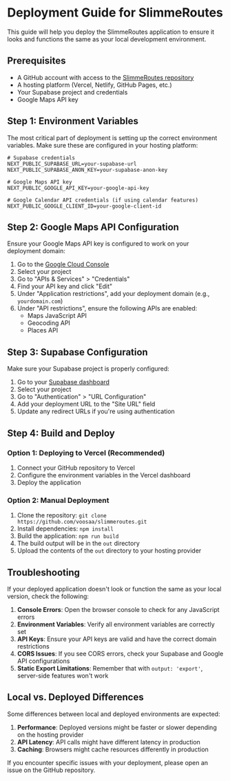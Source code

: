 # Deployment Guide for SlimmeRoutes

This guide will help you deploy the SlimmeRoutes application to ensure it looks and functions the same as your local development environment.

## Prerequisites

- A GitHub account with access to the [SlimmeRoutes repository](https://github.com/voosaa/slimmeroutes)
- A hosting platform (Vercel, Netlify, GitHub Pages, etc.)
- Your Supabase project and credentials
- Google Maps API key

## Step 1: Environment Variables

The most critical part of deployment is setting up the correct environment variables. Make sure these are configured in your hosting platform:

```
# Supabase credentials
NEXT_PUBLIC_SUPABASE_URL=your-supabase-url
NEXT_PUBLIC_SUPABASE_ANON_KEY=your-supabase-anon-key

# Google Maps API key
NEXT_PUBLIC_GOOGLE_API_KEY=your-google-api-key

# Google Calendar API credentials (if using calendar features)
NEXT_PUBLIC_GOOGLE_CLIENT_ID=your-google-client-id
```

## Step 2: Google Maps API Configuration

Ensure your Google Maps API key is configured to work on your deployment domain:

1. Go to the [Google Cloud Console](https://console.cloud.google.com/)
2. Select your project
3. Go to "APIs & Services" > "Credentials"
4. Find your API key and click "Edit"
5. Under "Application restrictions", add your deployment domain (e.g., `yourdomain.com`)
6. Under "API restrictions", ensure the following APIs are enabled:
   - Maps JavaScript API
   - Geocoding API
   - Places API

## Step 3: Supabase Configuration

Make sure your Supabase project is properly configured:

1. Go to your [Supabase dashboard](https://app.supabase.io/)
2. Select your project
3. Go to "Authentication" > "URL Configuration"
4. Add your deployment URL to the "Site URL" field
5. Update any redirect URLs if you're using authentication

## Step 4: Build and Deploy

### Option 1: Deploying to Vercel (Recommended)

1. Connect your GitHub repository to Vercel
2. Configure the environment variables in the Vercel dashboard
3. Deploy the application

### Option 2: Manual Deployment

1. Clone the repository: `git clone https://github.com/voosaa/slimmeroutes.git`
2. Install dependencies: `npm install`
3. Build the application: `npm run build`
4. The build output will be in the `out` directory
5. Upload the contents of the `out` directory to your hosting provider

## Troubleshooting

If your deployed application doesn't look or function the same as your local version, check the following:

1. **Console Errors**: Open the browser console to check for any JavaScript errors
2. **Environment Variables**: Verify all environment variables are correctly set
3. **API Keys**: Ensure your API keys are valid and have the correct domain restrictions
4. **CORS Issues**: If you see CORS errors, check your Supabase and Google API configurations
5. **Static Export Limitations**: Remember that with `output: 'export'`, server-side features won't work

## Local vs. Deployed Differences

Some differences between local and deployed environments are expected:

1. **Performance**: Deployed versions might be faster or slower depending on the hosting provider
2. **API Latency**: API calls might have different latency in production
3. **Caching**: Browsers might cache resources differently in production

If you encounter specific issues with your deployment, please open an issue on the GitHub repository.
